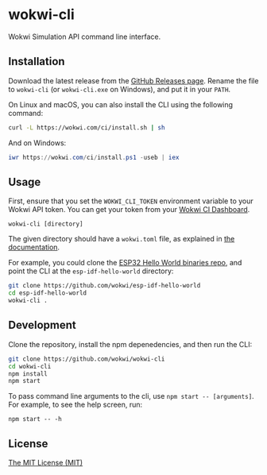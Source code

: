 # wokwi-cli

Wokwi Simulation API command line interface.

## Installation

Download the latest release from the [GitHub Releases page](https://github.com/wokwi/wokwi-cli/releases/latest). Rename the file to `wokwi-cli` (or `wokwi-cli.exe` on Windows), and put it in your `PATH`.

On Linux and macOS, you can also install the CLI using the following command:

```bash
curl -L https://wokwi.com/ci/install.sh | sh
```

And on Windows:

```powershell
iwr https://wokwi.com/ci/install.ps1 -useb | iex
```

## Usage

First, ensure that you set the `WOKWI_CLI_TOKEN` environment variable to your Wokwi API token. You can get your token from your [Wokwi CI Dashboard](https://wokwi.com/dashboard/ci).

```
wokwi-cli [directory]
```

The given directory should have a `wokwi.toml` file, as explained in [the documentation](https://docs.wokwi.com/vscode/project-config#wokwitoml).

For example, you could clone the [ESP32 Hello World binaries repo](https://github.com/wokwi/esp-idf-hello-world), and point the CLI at the `esp-idf-hello-world` directory:

```bash
git clone https://github.com/wokwi/esp-idf-hello-world
cd esp-idf-hello-world
wokwi-cli .
```

## Development

Clone the repository, install the npm depenedencies, and then run the CLI:

```bash
git clone https://github.com/wokwi/wokwi-cli
cd wokwi-cli
npm install
npm start
```

To pass command line arguments to the cli, use `npm start -- [arguments]`. For example, to see the help screen, run:

```
npm start -- -h
```

## License

[The MIT License (MIT)](LICENSE)
